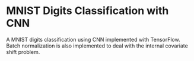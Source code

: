 # MNIST Digits Classification with CNN

A MNIST digits classification using CNN implemented with TensorFlow. Batch normalization is also implemented to deal with the internal covariate shift problem.

